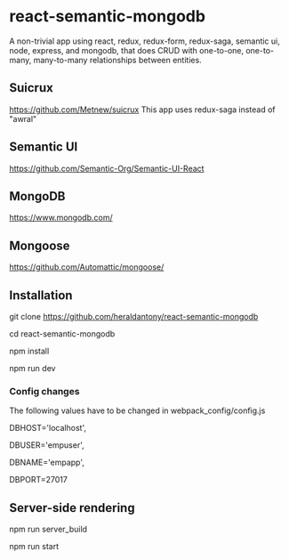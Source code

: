 # react-semantic-mongodb
A non-trivial app using react, redux, redux-form, redux-saga, semantic ui, node, express, and mongodb, that does CRUD with one-to-one, one-to-many, many-to-many relationships between entities.

## Suicrux
https://github.com/Metnew/suicrux
This app uses redux-saga instead of "awral"

## Semantic UI
https://github.com/Semantic-Org/Semantic-UI-React

## MongoDB
https://www.mongodb.com/

## Mongoose
https://github.com/Automattic/mongoose/


## Installation
git clone https://github.com/heraldantony/react-semantic-mongodb

cd react-semantic-mongodb

npm install

npm run dev


### Config changes
The following values have to be changed in webpack_config/config.js

 DBHOST='localhost',
 
 DBUSER='empuser',
 
 DBNAME='empapp',
 
 DBPORT=27017
 

## Server-side rendering
npm run server_build

npm run start

